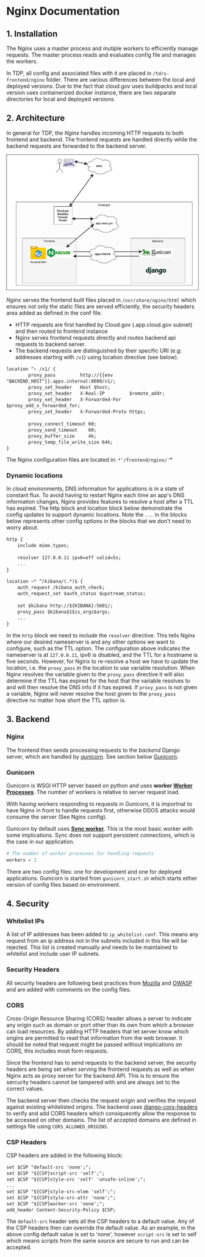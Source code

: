 # Nginx Documentation

## 1. Installation

The Nginx uses a master process and mutiple workers to efficiently manage requests. The master process reads and evaluates config file and manages the workers.

In TDP, all config and associated files with it are placed in ```/tdrs-frontend/nginx``` folder. There are various differences between the local and deployed versions. Due to the fact that cloud.gov uses buildpacks and local version uses containerized docker instance, there are two separate directories for local and deployed versions.

## 2. Architecture

In general for TDP, the *Nginx* handles incoming HTTP requests to both frontend and backend. The frontend requests are handled directly while the backend requests are forwarded to the backend server.

![Cloud.gov Architecture](./src/arch1.jpg)

*Nginx* serves the frontend built files placed in *```/usr/share/nginx/html```* which ensures not only the static files are served efficiently, the security headers area added as defined in the conf file.

- HTTP requests are first handled by Cloud.gov (.app.cloud.gov subnet) and then routed to frontend instance
- Nginx serves frontend requests directly and routes backend api requests to backend server.
- The backend requests are distinguished by their specific URI (e.g: addresses starting with ```/v1```) using location directive (see below).

```
location ^~ /v1/ {
        proxy_pass         http://{{env "BACKEND_HOST"}}.apps.internal:8080/v1/;
        proxy_set_header   Host $host;
        proxy_set_header   X-Real-IP         $remote_addr;
        proxy_set_header   X-Forwarded-For   $proxy_add_x_forwarded_for;
        proxy_set_header   X-Forwarded-Proto https;

        proxy_connect_timeout 60;
        proxy_send_timeout    60;
        proxy_buffer_size     4k;
        proxy_temp_file_write_size 64k;
}
```

The Nginx configuration files are located in: ```*'/frontend/nginx/'```*

### Dynamic locations
In cloud environments, DNS information for applications is in a state of constant flux. To avoid having to restart Nginx each time an app's DNS information changes, Nginx provides features to resolve a host after a TTL has expired. The http block and location block below demonstrate the config updates to support dynamic locations. Note the `...` in the blocks below represents other config options in the blocks that we don't need to worry about.

```
http {
    include mime.types;

    resolver 127.0.0.11 ipv6=off valid=5s;
    ...
}
```

```
location ~* ^/kibana/(.*)$ {
    auth_request /kibana_auth_check;
    auth_request_set $auth_status $upstream_status;

    set $kibana http://${KIBANA}:5601/;
    proxy_pass $kibana$1$is_args$args;
    ...
}
```

In the `http` block we need to include the `resolver` directive. This tells Nginx where our desired nameserver is and any other options we want to configure, such as the TTL option.
The configuration above indicates the nameserver is at `127.0.0.11`, ipv6 is disabled, and the TTL for a hostname is five seconds. However, for Nginx to re-resolve a host
we have to update the location, i.e. the `proxy_pass` in the location to use variable resolution. When Nginx resolves the variable given to the `proxy_pass` directive it will also determine if the TTL has expired for the host that the variable resolves to and will then resolve the DNS info if it has expired. If `proxy_pass` is not given a variable, Nginx will never resolve the host given to the `proxy_pass` directive no matter how short the TTL option is.


## 3. Backend

### Nginx

The frontend then sends processing requests to the *backend* Django server, which are handled by *[gunicorn](https://gunicorn.org)*. See section below [Gunicorn](###Gunicorn).

### Gunicorn

Gunicorn is WSGI HTTP server based on python and uses **worker [Worker Processes](https://docs.gunicorn.org/en/stable/design.html#choosing-a-worker-type)**. The number of workers is relative to server request load.

With having workers responding to requests in Gunicorn, it is importnat to have Nginx in front to handle requests first, otherwise DDOS attacks would consume the server (See Nginx config).

Gunicorn by default uses **[Sync worker](https://docs.gunicorn.org/en/latest/design.html#sync-workers)**. This is the most basic worker with some implications. Sync does not support persistent connections, which is the case in our application.
```python
# The number of worker processes for handling requests
workers = 2
```

There are two config files: one for development and one for deployed applications. Gunicorn is started from ```gunicorn_start.sh``` which starts either version of config files based on environment.

## 4. Security

### Whitelist IPs
A list of IP addresses has been added to ```ip_whitelist.conf```. This means any request from an ip address not in the subnets included in this file will be rejected. This list is created manually and needs to be maintained to whitelist and include user IP subnets.

### Security Headers
All security headers are following best practices from [Mozilla](https://developer.mozilla.org/en-US/docs/Web/HTTP/Headers) and [OWASP](https://owasp.org/www-project-secure-headers/) and are added with comments on the config files.

### CORS

Cross-Origin Resource Sharing (CORS) header allows a server to indicate any origin such as domain or port other than its own from which a browser can load resources. By adding HTTP headers that let server know which origins are permitted to read that information from the web browser. It should be noted that request might be passed without implications on CORS, this includes most form requests.

Since the frontend has to send requests to the backend server, the security headers are being set when serving the frontend requests as well as when Nginx acts as proxy server for the backend API. This is to ensure the sercurity headers cannot be tampered with and are always set to the correct values.

The backend server then checks the request origin and verifies the request against existing whitelisted origins. The backend uses [django-cors-headers](https://github.com/adamchainz/django-cors-headers) to verify and add CORS headers which consiquesntly allow the response to be accessed on other domains. The list of accepted domains are defined in settings file using ```CORS_ALLOWED_ORIGINS```.

### CSP Headers
CSP headers are added in the following block:

```
set $CSP "default-src 'none';";
set $CSP "${CSP}script-src 'self';";
set $CSP "${CSP}style-src 'self' 'unsafe-inline';";
...
set $CSP "${CSP}style-src-elem 'self';";
set $CSP "${CSP}style-src-attr 'none';";
set $CSP "${CSP}worker-src 'none';";
add_header Content-Security-Policy $CSP;
```

The ```default-src``` header sets all the CSP headers to a default value. Any of the CSP headers then can override the default value. As an example, in the above config default value is set to 'none', however ```script-src``` is set to self which means scripts from the same source are secure to run and can be accepted.
